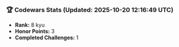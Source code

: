 ### 🏆 Codewars Stats (Updated: 2025-10-20 12:16:49 UTC)

- **Rank:** 8 kyu
- **Honor Points:** 3
- **Completed Challenges:** 1
